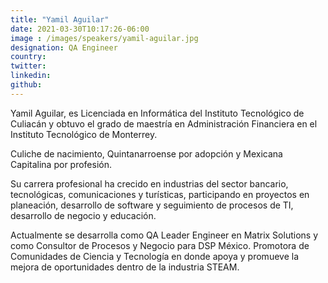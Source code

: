 ```yaml
---
title: "Yamil Aguilar"
date: 2021-03-30T10:17:26-06:00
image : /images/speakers/yamil-aguilar.jpg
designation: QA Engineer
country: 
twitter: 
linkedin: 
github: 
---
```


Yamil Aguilar, es Licenciada en Informática del Instituto Tecnológico de Culiacán y obtuvo el grado de maestría en Administración Financiera en el Instituto Tecnológico de Monterrey.

Culiche de nacimiento, Quintanarroense por adopción y Mexicana Capitalina por profesión.

Su carrera profesional ha crecido en industrias del sector bancario, tecnológicas, comunicaciones y turísticas, participando en proyectos en planeación, desarrollo de software y seguimiento de procesos de TI, desarrollo de negocio y educación.

Actualmente se desarrolla como QA Leader Engineer en Matrix Solutions y como Consultor de Procesos y Negocio para DSP México. Promotora de Comunidades de Ciencia y Tecnología en donde apoya y promueve la mejora de oportunidades dentro de la industria STEAM.

